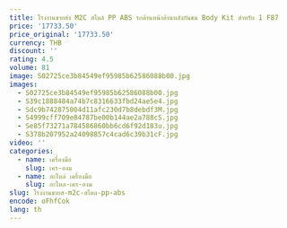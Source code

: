 ```yaml
---
title: โรงงานขายส่ง M2C สไตล์ PP ABS รถด้านหน้าด้านหลังกันชน Body Kit สําหรับ 1 F87
price: '17733.50'
price_original: '17733.50'
currency: THB
discount: ''
rating: 4.5
volume: 81
image: S02725ce3b84549ef95985b62586088b00.jpg
images:
  - S02725ce3b84549ef95985b62586088b00.jpg
  - S39c1888484a74b7c8316633fbd24ae5e4.jpg
  - Sdc9b742875004d11afc230d7b8debdf3M.jpg
  - S4999cff709e84787be00b144ae2a788cS.jpg
  - Se85f73271a784586860bb6cd6f92d183u.jpg
  - S378b207952a24098857c4cad6c39b31cF.jpg
video: ''
categories:
  - name: เครื่องมือ
    slug: เคร-องม
  - name: อะไหล่ เครื่องมือ
    slug: อะไหล-เคร-องม
slug: โรงงานขายส-m2c-สไตล-pp-abs
encode: oFhfCok
lang: th
---
```

  